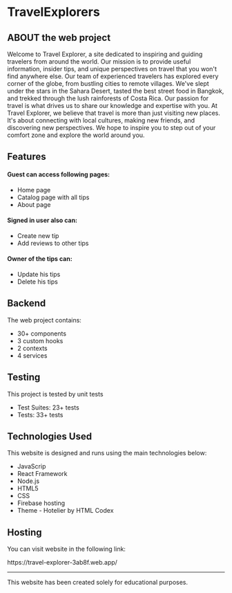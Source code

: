 <h1>TravelExplorers</h1>
<h2>ABOUT the web project</h2>
<p>Welcome to Travel Explorer, a site dedicated to inspiring and guiding travelers from around the world. Our mission is to provide useful information, insider tips, and unique perspectives on travel that you won't find anywhere else.
Our team of experienced travelers has explored every corner of the globe, from bustling cities to remote villages. We've slept under the stars in the Sahara Desert, tasted the best street food in Bangkok, and trekked through the lush rainforests of Costa Rica. Our passion for travel is what drives us to share our knowledge and expertise with you.
At Travel Explorer, we believe that travel is more than just visiting new places. It's about connecting with local cultures, making new friends, and discovering new perspectives. We hope to inspire you to step out of your comfort zone and explore the world around you.</p1>
<h2>Features</h2>
<h4>Guest can access following pages:</h4>
<ul>
<li>Home page</li>
<li>Catalog page with all tips</li>
<li>About page</li>
</ul>
<h4>Signed in user also can:</h4>
<ul>
<li>Create new tip</li>
<li>Add reviews to other tips</li>
</ul>
<h4>Owner of the tips can:</h4>
<ul>
<li>Update his tips</li>
<li>Delete his tips</li>
</ul>
<h2>Backend</h2>
<p1>The web project contains:</p1>
<ul>
<li>30+ components</li>
<li>3 custom hooks</li>
<li>2 contexts</li>
<li>4 services</li>
</ul>
<h2>Testing</h2>
<p>This project is tested by unit tests</p>
<ul>
<li>Test Suites: 23+ tests</li>
<li>Tests: 33+ tests</li>
</ul>
<h2>Technologies Used</h2>
<p>This website is designed and runs using the main technologies below:</p>
<ul>
<li>JavaScrip</li>
<li>React Framework</li>
<li>Node.js</li>
<li>HTML5</li>
<li>CSS</li>
<li>Firebase hosting</li>
<li>Theme - Hotelier by HTML Codex</li>
</ul>
<h2>Hosting</h2>
<p>You can visit website in the following link:</p>
https://travel-explorer-3ab8f.web.app/
<hr>
This website has been created solely for educational purposes.



